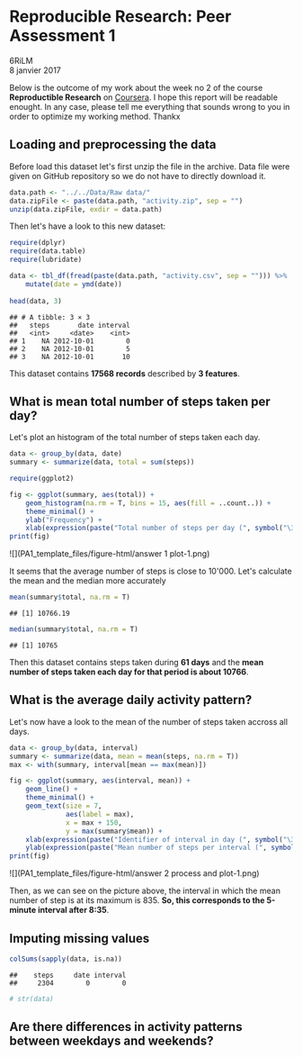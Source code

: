 # Reproducible Research: Peer Assessment 1
6RiLM  
8 janvier 2017  



Below is the outcome of my work about the week no 2 of the course **Reproductible Research** on [Coursera](https://www.coursera.org/learn/reproducible-research).
I hope this report will be readable enought. In any case, please tell me everything that sounds wrong to you in order to optimize my working method. Thankx



## Loading and preprocessing the data

Before load this dataset let's first unzip the file in the archive. Data file were given on GitHub repository so we do not have to directly download it.


```r
data.path <- "../../Data/Raw data/"
data.zipFile <- paste(data.path, "activity.zip", sep = "")
unzip(data.zipFile, exdir = data.path)
```

Then let's have a look to this new dataset:  


```r
require(dplyr)
require(data.table)
require(lubridate)

data <- tbl_df(fread(paste(data.path, "activity.csv", sep = ""))) %>%
    mutate(date = ymd(date))
               
head(data, 3)
```

```
## # A tibble: 3 × 3
##   steps       date interval
##   <int>     <date>    <int>
## 1    NA 2012-10-01        0
## 2    NA 2012-10-01        5
## 3    NA 2012-10-01       10
```

This dataset contains **17568 records** described by **3 features**.



## What is mean total number of steps taken per day?

Let's plot an histogram of the total number of steps taken each day.

```r
data <- group_by(data, date)
summary <- summarize(data, total = sum(steps))

require(ggplot2)

fig <- ggplot(summary, aes(total)) +
    geom_histogram(na.rm = T, bins = 15, aes(fill = ..count..)) + 
    theme_minimal() +
    ylab("Frequency") +
    xlab(expression(paste("Total number of steps per day (", symbol("\306"), ")")))
print(fig)
```

![](PA1_template_files/figure-html/answer 1 plot-1.png)<!-- -->

It seems that the average number of steps is close to 10'000. Let's calculate the mean and the median more accurately

```r
mean(summary$total, na.rm = T)
```

```
## [1] 10766.19
```

```r
median(summary$total, na.rm = T)
```

```
## [1] 10765
```

Then this dataset contains steps taken during **61 days** and the **mean number of steps taken each day for that period is about 10766**.



## What is the average daily activity pattern?

Let's now have a look to the mean of the number of steps taken accross all days.

```r
data <- group_by(data, interval)
summary <- summarize(data, mean = mean(steps, na.rm = T))
max <- with(summary, interval[mean == max(mean)])

fig <- ggplot(summary, aes(interval, mean)) +
    geom_line() +
    theme_minimal() +
    geom_text(size = 7,
              aes(label = max),
              x = max + 150,
              y = max(summary$mean)) +
    xlab(expression(paste("Identifier of interval in day (", symbol("\306"), ")"))) + 
    ylab(expression(paste("Mean number of steps per interval (", symbol("\306"), ")")))
print(fig)
```

![](PA1_template_files/figure-html/answer 2 process and plot-1.png)<!-- -->

Then, as we can see on the picture above, the interval in which the mean number of step is at its maximum is 835. **So, this corresponds to the 5-minute interval after 8:35**.

## Imputing missing values


```r
colSums(sapply(data, is.na))
```

```
##    steps     date interval 
##     2304        0        0
```

```r
# str(data)
```


## Are there differences in activity patterns between weekdays and weekends?
